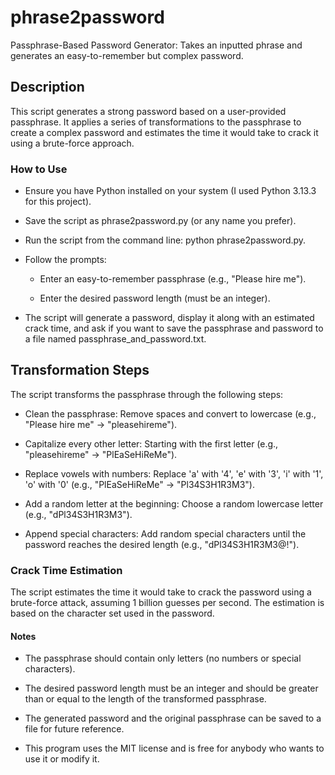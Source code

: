 # phrase2password
 Passphrase-Based Password Generator: Takes an inputted phrase and generates an easy-to-remember but complex password.


## Description

This script generates a strong password based on a user-provided passphrase. It applies a series of transformations to the passphrase to create a complex password and estimates the time it would take to crack it using a brute-force approach.

### How to Use





- Ensure you have Python installed on your system (I used Python 3.13.3 for this project).



- Save the script as phrase2password.py (or any name you prefer).



- Run the script from the command line: python phrase2password.py.


- Follow the prompts:





  - Enter an easy-to-remember passphrase (e.g., "Please hire me").



  - Enter the desired password length (must be an integer).



- The script will generate a password, display it along with an estimated crack time, and ask if you want to save the passphrase and password to a file named passphrase_and_password.txt.

## Transformation Steps

The script transforms the passphrase through the following steps:





- Clean the passphrase: Remove spaces and convert to lowercase (e.g., "Please hire me" → "pleasehireme").



- Capitalize every other letter: Starting with the first letter (e.g., "pleasehireme" → "PlEaSeHiReMe").



- Replace vowels with numbers: Replace 'a' with '4', 'e' with '3', 'i' with '1', 'o' with '0' (e.g., "PlEaSeHiReMe" → "Pl34S3H1R3M3").



- Add a random letter at the beginning: Choose a random lowercase letter (e.g., "dPl34S3H1R3M3").



- Append special characters: Add random special characters until the password reaches the desired length (e.g., "dPl34S3H1R3M3@!").

### Crack Time Estimation

The script estimates the time it would take to crack the password using a brute-force attack, assuming 1 billion guesses per second. The estimation is based on the character set used in the password.


#### Notes





- The passphrase should contain only letters (no numbers or special characters).



- The desired password length must be an integer and should be greater than or equal to the length of the transformed passphrase.



- The generated password and the original passphrase can be saved to a file for future reference.
- This program uses the MIT license and is free for anybody who wants to use it or modify it. 
